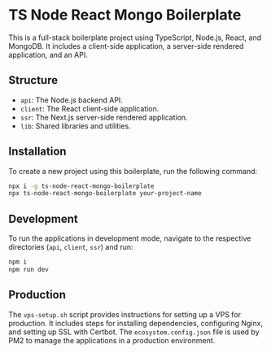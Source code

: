 # TS Node React Mongo Boilerplate

This is a full-stack boilerplate project using TypeScript, Node.js, React, and MongoDB. It includes a client-side application, a server-side rendered application, and an API.

## Structure

-   `api`: The Node.js backend API.
-   `client`: The React client-side application.
-   `ssr`: The Next.js server-side rendered application.
-   `lib`: Shared libraries and utilities.

## Installation

To create a new project using this boilerplate, run the following command:

```bash
npx i -g ts-node-react-mongo-boilerplate
npx ts-node-react-mongo-boilerplate your-project-name
```

## Development

To run the applications in development mode, navigate to the respective directories (`api`, `client`, `ssr`) and run:

```bash
npm i
npm run dev
```

## Production

The `vps-setup.sh` script provides instructions for setting up a VPS for production. It includes steps for installing dependencies, configuring Nginx, and setting up SSL with Certbot. The `ecosystem.config.json` file is used by PM2 to manage the applications in a production environment.
